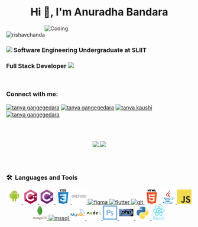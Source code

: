 
<h1 align="center">Hi 👋, I'm Anuradha Bandara</h1>
<div align="center">


</div>
<img align="right" alt="Coding" width="400" src="https://user-images.githubusercontent.com/68751505/148600821-51067865-bc7a-43c3-a747-9a401e28fbf3.gif">

<p align="left"> <img src="https://komarev.com/ghpvc/?username=TanyaKaushi&label=Profile%20views&color=0e75b6&style=flat" alt="rishavchanda" /> </p>

<h3><img src="https://user-images.githubusercontent.com/68680779/148364086-0189eb64-d168-46cc-a195-72dca2dd2490.png" width="35"> Software Engineering Undergraduate at SLIIT  
</h3>
<h3>Full Stack Developer 
  <img src="https://user-images.githubusercontent.com/68680779/148377200-06a37784-9efc-4dbe-9e12-a1527279edd6.png" width="35"></h3>
 <br>
<h3 align="left">Connect with me:</h3

<p align="left">
<a href="https://www.linkedin.com/in/tanya-gangegedara-64b253204/" target="blank"><img align="center" src="https://raw.githubusercontent.com/rahuldkjain/github-profile-readme-generator/master/src/images/icons/Social/linked-in-alt.svg" alt="tanya gangegedara" height="30" width="40" /></a>
<a href="https://www.facebook.com/tanya.gangegedara" target="blank"><img align="center" src="https://raw.githubusercontent.com/rahuldkjain/github-profile-readme-generator/master/src/images/icons/Social/facebook.svg" alt="tanya gangegedara" height="30" width="40" /></a>
<a href="https://instagram.com/tanya kaushi" target="blank"><img align="center" src="https://raw.githubusercontent.com/rahuldkjain/github-profile-readme-generator/master/src/images/icons/Social/instagram.svg" alt="tanya kaushi" height="30" width="40" /></a>
<a href="https://www.hackerrank.com/tanya gangegedara" target="blank"><img align="center" src="https://raw.githubusercontent.com/rahuldkjain/github-profile-readme-generator/master/src/images/icons/Social/hackerrank.svg" alt="tanya gangegedara" height="30" width="40" /></a>
</p>

<br>
<br>
<p align="center">
  <a href="https://github.com/TanyaKaushi/github-readme-stats">
    <img
      align="center"
          height="165"
      src="https://github-readme-stats.vercel.app/api/top-langs/?username=chethiyasamiraja&exclude_repo=cravingslk-cms-joomla&layout=compact&theme=dracula"
    />
  </a>
  <a href="https://github.com/TanyaKaushi/github-readme-stats">
    <img
      align="center"
      height="165"
      src="https://github-readme-stats.vercel.app/api?username=chethiyasamiraja&count_private=true&show_icons=true&custom_title=Github%20Stats&theme=dracula"
    />
  </a>
</p>
<br>
<br>

### 🛠 &nbsp;Languages and Tools

<p align="center"> <a href="https://developer.android.com" target="_blank" rel="noreferrer"> 
  <img src="https://raw.githubusercontent.com/devicons/devicon/master/icons/android/android-original-wordmark.svg" alt="android" width="40" height="40"/>  </a>
  <a href="https://www.w3schools.com/cpp/" target="_blank" rel="noreferrer">
  <img src="https://raw.githubusercontent.com/devicons/devicon/master/icons/cplusplus/cplusplus-original.svg" alt="cplusplus" width="40" height="40"/> </a>
  <a href="https://www.w3schools.com/cs/" target="_blank" rel="noreferrer">
  <img src="https://raw.githubusercontent.com/devicons/devicon/master/icons/csharp/csharp-original.svg" alt="csharp" width="40" height="40"/> </a> 
  <a href="https://www.w3schools.com/css/" target="_blank" rel="noreferrer"> 
  <img src="https://raw.githubusercontent.com/devicons/devicon/master/icons/css3/css3-original-wordmark.svg" alt="css3" width="40" height="40"/> </a> 
  <a href="https://expressjs.com" target="_blank" rel="noreferrer">
  <img src="https://raw.githubusercontent.com/devicons/devicon/master/icons/express/express-original-wordmark.svg" alt="express" width="40" height="40"/> </a> 
  <a href="https://www.figma.com/" target="_blank" rel="noreferrer"> 
  <img src="https://www.vectorlogo.zone/logos/figma/figma-icon.svg" alt="figma" width="40" height="40"/> </a> <a href="https://flutter.dev" target="_blank" rel="noreferrer">       <img src="https://www.vectorlogo.zone/logos/flutterio/flutterio-icon.svg" alt="flutter" width="40" height="40"/> </a> 
  <a href="https://git-scm.com/" target="_blank" rel="noreferrer"> 
  <img src="https://www.vectorlogo.zone/logos/git-scm/git-scm-icon.svg" alt="git" width="40" height="40"/> </a> 
  <a href="https://www.w3.org/html/" target="_blank" rel="noreferrer"> 
  <img src="https://raw.githubusercontent.com/devicons/devicon/master/icons/html5/html5-original-wordmark.svg" alt="html5" width="40" height="40"/> </a>
  <a href="https://www.java.com" target="_blank" rel="noreferrer">
  <img src="https://raw.githubusercontent.com/devicons/devicon/master/icons/java/java-original.svg" alt="java" width="40" height="40"/> </a> 
  <a href="https://developer.mozilla.org/en-US/docs/Web/JavaScript" target="_blank" rel="noreferrer"> 
  <img src="https://raw.githubusercontent.com/devicons/devicon/master/icons/javascript/javascript-original.svg" alt="javascript" width="40" height="40"/> </a> 
  <a href="https://www.mongodb.com/" target="_blank" rel="noreferrer"> 
  <img src="https://raw.githubusercontent.com/devicons/devicon/master/icons/mongodb/mongodb-original-wordmark.svg" alt="mongodb" width="40" height="40"/> </a> 
  <a href="https://www.microsoft.com/en-us/sql-server" target="_blank" rel="noreferrer"> 
  <img src="https://www.svgrepo.com/show/303229/microsoft-sql-server-logo.svg" alt="mssql" width="40" height="40"/> </a> 
  <a href="https://www.mysql.com/" target="_blank" rel="noreferrer"> 
  <img src="https://raw.githubusercontent.com/devicons/devicon/master/icons/mysql/mysql-original-wordmark.svg" alt="mysql" width="40" height="40"/> </a> 
  <a href="https://nodejs.org" target="_blank" rel="noreferrer"> 
  <img src="https://raw.githubusercontent.com/devicons/devicon/master/icons/nodejs/nodejs-original-wordmark.svg" alt="nodejs" width="40" height="40"/> </a> 
  <a href="https://www.photoshop.com/en" target="_blank" rel="noreferrer"> 
  <img src="https://raw.githubusercontent.com/devicons/devicon/master/icons/photoshop/photoshop-line.svg" alt="photoshop" width="40" height="40"/> </a> 
  <a href="https://www.php.net" target="_blank" rel="noreferrer"> 
  <img src="https://raw.githubusercontent.com/devicons/devicon/master/icons/php/php-original.svg" alt="php" width="40" height="40"/> </a> 
  <a href="https://www.python.org" target="_blank" rel="noreferrer"> 
  <img src="https://raw.githubusercontent.com/devicons/devicon/master/icons/python/python-original.svg" alt="python" width="40" height="40"/> </a> 
  <a href="https://reactjs.org/" target="_blank" rel="noreferrer"> 
  <img src="https://raw.githubusercontent.com/devicons/devicon/master/icons/react/react-original-wordmark.svg" alt="react" width="40" height="40"/> </a> 
  <a href="https://reactnative.dev/" target="_blank" rel="noreferrer"> </a>
</p>


